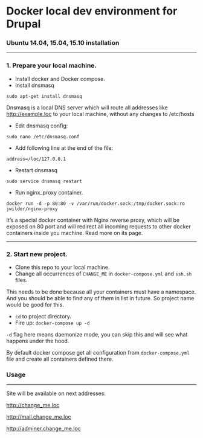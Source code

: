 Docker local dev environment for Drupal
===================

### Ubuntu 14.04, 15.04, 15.10 installation
-------------
### 1. Prepare your local machine.
* Install docker and Docker compose.
* Install dnsmasq
```
sudo apt-get install dnsmasq
```

Dnsmasq is  a local DNS server which will route all addresses like http://example.loc to your local machine, without any changes to /etc/hosts 

* Edit dnsmasq config:
```
sudo nano /etc/dnsmasq.conf
```
* Add following line at the end of the file:
```
address=/loc/127.0.0.1
```
* Restart dnsmasq
```
sudo service dnsmasq restart
```
* Run nginx_proxy container.
```
docker run -d -p 80:80 -v /var/run/docker.sock:/tmp/docker.sock:ro jwilder/nginx-proxy
```
It’s a special docker container with Nginx reverse proxy, which will be exposed on 80 port  and will redirect all incoming requests to other docker containers inside you machine. Read more on its page.

----------

### 2. Start new project.
* Clone this repo to your local machine.
* Change all occurrences of `CHANGE_ME` in `docker-compose.yml` and `ssh.sh` files.

This needs to be done because all your containers must have a namespace. 
And you should be able to find any of them in list in future. So project name would be good for this.

* `cd` to project directory.
* Fire up:
``
docker-compose up -d
``

`-d` flag here means daemonize mode, you can skip this and will see what happens under the hood.

By default docker compose get all configuration from `docker-compose.yml` file and create all containers defined there.

### Usage
-------------

Site will be available on next addresses:

http://change_me.loc

http://mail.change_me.loc

http://adminer.change_me.loc
